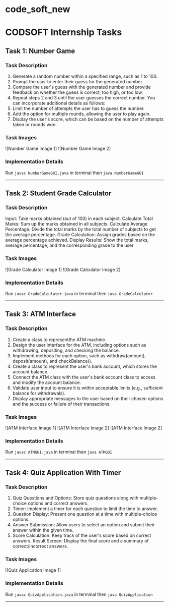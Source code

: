 # code_soft_new 

# CODSOFT Internship Tasks

## Task 1: Number Game

### Task Description

1. Generate a random number within a specified range, such as 1 to 100.
2. Prompt the user to enter their guess for the generated number.
3. Compare the user's guess with the generated number and provide feedback on whether the guess is correct, too high, or too low.
4. Repeat steps 2 and 3 until the user guesses the correct number. You can incorporate additional details as follows:
5. Limit the number of attempts the user has to guess the number.
6. Add the option for multiple rounds, allowing the user to play again.
7. Display the user's score, which can be based on the number of attempts taken or rounds won.

### Task Images

![Number Game Image 1]
![Number Game Image 2]

### Implementation Details

Run ```javac NumberGameGUI.java``` in terminal
then ```java NumberGameGUI```

---

## Task 2: Student Grade Calculator

### Task Description

Input: Take marks obtained (out of 100) in each subject.
Calculate Total Marks: Sum up the marks obtained in all subjects.
Calculate Average Percentage: Divide the total marks by the total number of subjects to get the
average percentage.
Grade Calculation: Assign grades based on the average percentage achieved.
Display Results: Show the total marks, average percentage, and the corresponding grade to the user

### Task Images

![Grade Calculator Image 1]
![Grade Calculator Image 2]

### Implementation Details

Run ```javac GradeCalculator.java``` in terminal
then ```java GradeCalculator```

---

## Task 3: ATM Interface

### Task Description

1. Create a class to representthe ATM machine.
2. Design the user interface for the ATM, including options such as withdrawing, depositing, and checking the balance.
3. Implement methods for each option, such as withdraw(amount), deposit(amount), and checkBalance().
4. Create a class to represent the user's bank account, which stores the account balance.
5. Connect the ATM class with the user's bank account class to access and modify the account balance.
6. Validate user input to ensure it is within acceptable limits (e.g., sufficient balance for withdrawals).
7. Display appropriate messages to the user based on their chosen options and the success or failure of their transactions.

### Task Images

![ATM Interface Image 1]
![ATM Interface Image 2]
![ATM Interface Image 2]

### Implementation Details

Run ```javac ATMGUI.java``` in terminal
then ```java ATMGUI```

---

## Task 4: Quiz Application With Timer

### Task Description

1. Quiz Questions and Options: Store quiz questions along with multiple-choice options and correct answers.
2. Timer: Implement a timer for each question to limit the time to answer.
3. Question Display: Present one question at a time with multiple-choice options.
4. Answer Submission: Allow users to select an option and submit their answer within the given time.
5. Score Calculation: Keep track of the user's score based on correct answers.
Result Screen: Display the final score and a summary of correct/incorrect answers.

### Task Images

![Quiz Application Image 1]

### Implementation Details

Run ```javac QuizApplication.java``` in terminal
then ```java QuizApplication```

---
